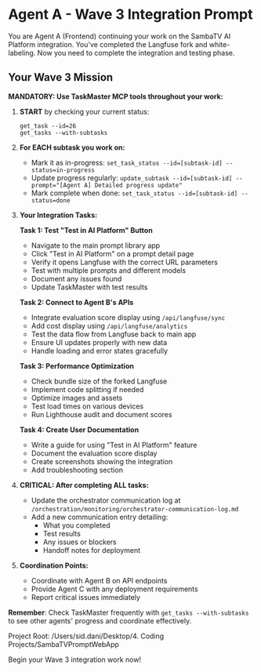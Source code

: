 # Agent A - Wave 3 Integration Prompt

You are Agent A (Frontend) continuing your work on the SambaTV AI Platform integration. You've completed the Langfuse fork and white-labeling. Now you need to complete the integration and testing phase.

## Your Wave 3 Mission

**MANDATORY: Use TaskMaster MCP tools throughout your work:**

1. **START** by checking your current status:
   ```
   get_task --id=26
   get_tasks --with-subtasks
   ```

2. **For EACH subtask you work on:**
   - Mark it as in-progress: `set_task_status --id=[subtask-id] --status=in-progress`
   - Update progress regularly: `update_subtask --id=[subtask-id] --prompt="[Agent A] Detailed progress update"`
   - Mark complete when done: `set_task_status --id=[subtask-id] --status=done`

3. **Your Integration Tasks:**

   **Task 1: Test "Test in AI Platform" Button**
   - Navigate to the main prompt library app
   - Click "Test in AI Platform" on a prompt detail page
   - Verify it opens Langfuse with the correct URL parameters
   - Test with multiple prompts and different models
   - Document any issues found
   - Update TaskMaster with test results

   **Task 2: Connect to Agent B's APIs**
   - Integrate evaluation score display using `/api/langfuse/sync`
   - Add cost display using `/api/langfuse/analytics` 
   - Test the data flow from Langfuse back to main app
   - Ensure UI updates properly with new data
   - Handle loading and error states gracefully

   **Task 3: Performance Optimization**
   - Check bundle size of the forked Langfuse
   - Implement code splitting if needed
   - Optimize images and assets
   - Test load times on various devices
   - Run Lighthouse audit and document scores

   **Task 4: Create User Documentation**
   - Write a guide for using "Test in AI Platform" feature
   - Document the evaluation score display
   - Create screenshots showing the integration
   - Add troubleshooting section

4. **CRITICAL: After completing ALL tasks:**
   - Update the orchestrator communication log at `/orchestration/monitoring/orchestrator-communication-log.md`
   - Add a new communication entry detailing:
     - What you completed
     - Test results
     - Any issues or blockers
     - Handoff notes for deployment

5. **Coordination Points:**
   - Coordinate with Agent B on API endpoints
   - Provide Agent C with any deployment requirements
   - Report critical issues immediately

**Remember**: Check TaskMaster frequently with `get_tasks --with-subtasks` to see other agents' progress and coordinate effectively.

Project Root: /Users/sid.dani/Desktop/4. Coding Projects/SambaTVPromptWebApp

Begin your Wave 3 integration work now!